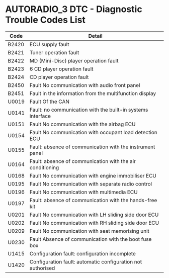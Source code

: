 # AUTORADIO_3 DTC - Diagnostic Trouble Codes List

| Code | Detail |
| - | - |
| B2420 | ECU supply fault |
| B2421 | Tuner operation fault |
| B2422 | MD (Mini-Disc) player operation fault |
| B2423 | 6 CD player operation fault |
| B2424 | CD player operation fault |
| B2450 | Fault No communication with audio front panel |
| B2451 | Fault in the information from the multifunction display |
| U0019 | Fault Of the CAN |
| U0141 | Fault: no communication with the built-in systems interface |
| U0151 | Fault No communication with the airbag ECU |
| U0154 | Fault No communication with occupant load detection ECU |
| U0155 | Fault: absence of communication with the instrument panel |
| U0164 | Fault: absence of communication with the air conditioning |
| U0168 | Fault No communication with engine immobiliser ECU |
| U0195 | Fault No communication with separate radio control |
| U0196 | Fault No communication with multimedia ECU |
| U0197 | Fault: absence of communication with the hands-free kit |
| U0201 | Fault No communication with LH sliding side door ECU |
| U0202 | Fault No communication with RH sliding side door ECU |
| U0209 | Fault No communication with seat memorising unit |
| U0230 | Fault Absence of communication with the boot fuse box |
| U1415 | Configuration fault: configuration incomplete |
| U1420 | Configuration fault: automatic configuration not authorised |
